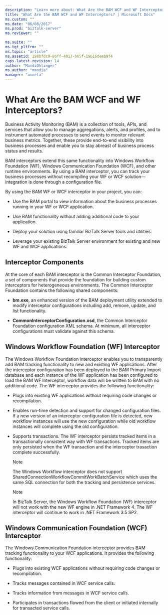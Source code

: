 ```yaml
---
description: "Learn more about: What Are the BAM WCF and WF Interceptors?"
title: "What Are the BAM WCF and WF Interceptors? | Microsoft Docs"
ms.custom: ""
ms.date: "06/08/2017"
ms.prod: "biztalk-server"
ms.reviewer: ""

ms.suite: ""
ms.tgt_pltfrm: ""
ms.topic: "article"
ms.assetid: 198bfdc9-86ff-4017-b65f-19616deeb9f4
caps.latest.revision: 14
author: "MandiOhlinger"
ms.author: "mandia"
manager: "anneta"
---
```

# What Are the BAM WCF and WF Interceptors?
Business Activity Monitoring (BAM) is a collection of tools, APIs, and services that allow you to manage aggregations, alerts, and profiles, and to instrument automated processes to send events to monitor relevant business metrics. Together, these provide end-to-end visibility into business processes and enable you to stay abreast of business process status and results.  
  
 BAM interceptors extend this same functionality into Windows Workflow Foundation (WF), Windows Communication Foundation (WCF), and other runtime environments. By using a BAM interceptor, you can track your business processes without recompiling your WF or WCF solution—integration is done through a configuration file.  
  
 By using the BAM WF or WCF interceptor in your project, you can:  
  
-   Use the BAM portal to view information about the business processes running in your WF or WCF application.  
  
-   Use BAM functionality without adding additional code to your application.  
  
-   Deploy your solution using familiar BizTalk Server tools and utilities.  
  
-   Leverage your existing BizTalk Server environment for existing and new WF and WCF applications.  
  
## Interceptor Components  
 At the core of each BAM interceptor is the Common Interceptor Foundation, a set of components that provide the foundation for building custom interceptors for heterogeneous environments. The Common Interceptor Foundation contains the following shared components:  
  
-   **bm.exe**, an enhanced version of the BAM deployment utility extended to modify interceptor configurations including add, remove, update, and list functionality.  
  
-   **CommonInterceptorConfiguration.xsd**, the Common Interceptor Foundation configuration XML schema. At minimum, all interceptor configurations must validate against this schema.  
  
## Windows Workflow Foundation (WF) Interceptor  
 The Windows Workflow Foundation interceptor enables you to transparently add BAM tracking functionality to new and existing WF applications. After the interceptor configuration has been deployed to the BAM Primary Import database and each instance of the WF application has been configured to load the BAM WF Interceptor, workflow data will be written to BAM with no additional code. The WF interceptor provides the following functionality:  
  
-   Plugs into existing WF applications without requiring code changes or recompilation.  
  
-   Enables run-time detection and support for changed configuration files. If a new version of an interceptor configuration file is detected, new workflow instances will use the new configuration while old workflow instances will complete using the old configuration.  
  
-   Supports transactions. The WF interceptor persists tracked items in a transactionally consistent way with WF transactions. Tracked items are only persisted when the WF transaction and the interceptor trasaction complete successfully.  
  
    > [!NOTE]
    >  The Windows Workflow interceptor does not support SharedConnectionWorkflowCommitWorkBatchService which uses the same SQL connection for both the tracking and persistence services.  
  
    > [!NOTE]
    >  In BizTalk Server, the Windows Workflow Foundation (WF) interceptor will not work with the new WF engine in .NET Framework 4. The WF interceptor will continue to work in .NET Framework 3.5 SP2.  
  
## Windows Communication Foundation (WCF) Interceptor  
 The Windows Communication Foundation interceptor provides BAM tracking functionality to your WCF applications. It provides the following functionality:  
  
-   Plugs into existing WCF applications without requiring code changes or recompilation.  
  
-   Tracks messages contained in WCF service calls.  
  
-   Tracks information from messages in WCF service calls.  
  
-   Participates in transactions flowed from the client or initiated internally for transacted service calls.
